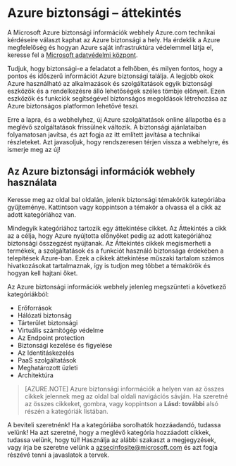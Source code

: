 <properties
   pageTitle="Azure biztonsági áttekintése |} Microsoft Azure"
   description="A Microsoft Azure biztonsági információk webhely Azure.com technikai kérdéseire választ kaphat az Azure biztonsági a hely."
   services="security"
   documentationCenter="na"
   authors="TomShinder"
   manager="MBaldwin"
   editor="TomSh"/>

<tags
   ms.service="security"
   ms.devlang="na"
   ms.topic="article"
   ms.tgt_pltfrm="na"
   ms.workload="na"
   ms.date="08/09/2016"
   ms.author="terrylan"/>

# <a name="azure-security-overview"></a>Azure biztonsági – áttekintés

A Microsoft Azure biztonsági információk webhely Azure.com technikai kérdéseire választ kaphat az Azure biztonsági a hely. Ha érdeklik a Azure megfelelőség és hogyan Azure saját infrastruktúra védelemmel látja el, keresse fel a [Microsoft adatvédelmi központ](https://www.microsoft.com/TrustCenter/default.aspx).

Tudjuk, hogy biztonsági-e a feladatot a felhőben, és milyen fontos, hogy a pontos és időszerű információt Azure biztonsági találja. A legjobb okok Azure használható az alkalmazások és szolgáltatások egyik biztonsági eszközök és a rendelkezésre álló lehetőségek széles tömbje előnyeit. Ezen eszközök és funkciók segítségével biztonságos megoldások létrehozása az Azure biztonságos platformon lehetővé teszi.

Erre a lapra, és a webhelyhez, új Azure szolgáltatások online állapotba és a meglévő szolgáltatások frissülnek változik. A biztonsági ajánlataiban folyamatosan javítsa, és azt fogja az itt említett javítása a technikai részleteket. Azt javasoljuk, hogy rendszeresen térjen vissza a webhelyre, és ismerje meg az új!

## <a name="using-the-azure-security-information-site"></a>Az Azure biztonsági információk webhely használata
Keresse meg az oldal bal oldalán, jelenik biztonsági témakörök kategóriába gyűjteménye. Kattintson vagy koppintson a témakör a olvassa el a cikk az adott kategóriához van.

Mindegyik kategóriához tartozik egy áttekintése cikket. Az Áttekintés a cikk az a célja, hogy Azure nyújtotta előnyöket pedig az adott kategóriához biztonsági összegzést nyújtanak. Az Áttekintés cikkek megismerheti a termékek, a szolgáltatások és a funkciót használó biztonsága érdekében a telepítések Azure-ban. Ezek a cikkek áttekintése műszaki tartalom számos hivatkozásokat tartalmaznak, így is tudjon meg többet a témakörök és hogyan kell hajtani őket.

Az Azure biztonsági információk webhely jelenleg megszünteti a következő kategóriákból:

- Erőforrások
- Hálózati biztonság
- Tárterület biztonsági
- Virtuális számítógép védelme
- Az Endpoint protection
- Biztonsági kezelése és figyelése
- Az Identitáskezelés
- PaaS szolgáltatások
- Meghatározott üzleti
- Architektúra

> [AZURE.NOTE] Azure biztonsági információk a helyen van az összes cikkek jelennek meg az oldal bal oldali navigációs sávján. Ha szeretné az összes cikkeket, gombra, vagy koppintson a **Lásd: további** alsó részén a kategóriák listában.

A beviteli szeretnénk! Ha a kategóriába sorolhatók hozzáadandó, tudassa velünk! Ha azt szeretné, hogy a meglévő kategória hozzáadott cikkek, tudassa velünk, hogy túl! Használja az alábbi szakaszt a megjegyzések, vagy írja be szeretne velünk a [azsecinfosite@microsoft.com](mailto:azsecinfosite@microsoft.com) és azt fogja részévé tenni a javaslatok a tervek.
